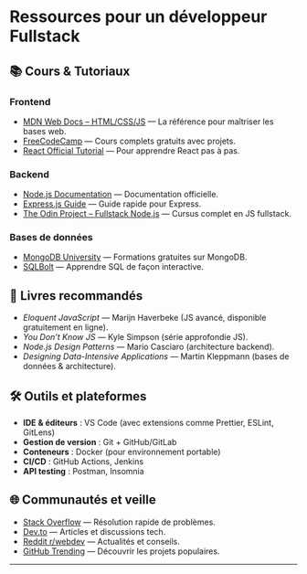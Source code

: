 # Ressources pour un développeur Fullstack

## 📚 Cours & Tutoriaux

### Frontend

- [MDN Web Docs – HTML/CSS/JS](https://developer.mozilla.org/fr/docs/Web) — La référence pour maîtriser les bases web.
- [FreeCodeCamp](https://www.freecodecamp.org/) — Cours complets gratuits avec projets.
- [React Official Tutorial](https://reactjs.org/tutorial/tutorial.html) — Pour apprendre React pas à pas.

### Backend

- [Node.js Documentation](https://nodejs.org/en/docs/) — Documentation officielle.
- [Express.js Guide](https://expressjs.com/fr/starter/installing.html) — Guide rapide pour Express.
- [The Odin Project – Fullstack Node.js](https://www.theodinproject.com/paths/full-stack-javascript) — Cursus complet en JS fullstack.

### Bases de données

- [MongoDB University](https://university.mongodb.com/) — Formations gratuites sur MongoDB.
- [SQLBolt](https://sqlbolt.com/) — Apprendre SQL de façon interactive.

## 📘 Livres recommandés

- _Eloquent JavaScript_ — Marijn Haverbeke (JS avancé, disponible gratuitement en ligne).
- _You Don’t Know JS_ — Kyle Simpson (série approfondie JS).
- _Node.js Design Patterns_ — Mario Casciaro (architecture backend).
- _Designing Data-Intensive Applications_ — Martin Kleppmann (bases de données & architecture).

## 🛠 Outils et plateformes

- **IDE & éditeurs** : VS Code (avec extensions comme Prettier, ESLint, GitLens)
- **Gestion de version** : Git + GitHub/GitLab
- **Conteneurs** : Docker (pour environnement portable)
- **CI/CD** : GitHub Actions, Jenkins
- **API testing** : Postman, Insomnia

## 🌐 Communautés et veille

- [Stack Overflow](https://stackoverflow.com/) — Résolution rapide de problèmes.
- [Dev.to](https://dev.to/) — Articles et discussions tech.
- [Reddit r/webdev](https://www.reddit.com/r/webdev/) — Actualités et conseils.
- [GitHub Trending](https://github.com/trending) — Découvrir les projets populaires.

---
